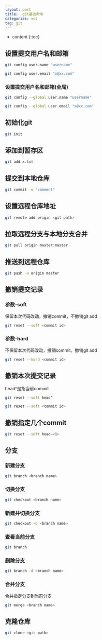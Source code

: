```yaml
---
layout: post
title:  git基础命令
categories: vcs
tag: git
---
```



* content
{:toc}


## 设置提交用户名和邮箱

```sh
git config user.name "username"

git config user.email "x@xx.com"
```

### 设置提交用户名和邮箱(全局)

```sh
git config --global user.name "username"

git config --global user.email "x@xx.com"
```


## 初始化git

```sh
git init
```


## 添加到暂存区

```sh
git add x.txt
```


## 提交到本地仓库

```sh
git commit -m "comment"
```


## 设置远程仓库地址

```sh
git remote add origin <git path>
```


## 拉取远程分支与本地分支合并

```sh
git pull origin master:master
```


## 推送到远程仓库

```sh
git push -u origin master
```


## 撤销提交记录

### 参数-soft
保留本次代码改动，撤销commit，不撤销git add
```sh
git reset --soft <commit id>
```

### 参数-hard
不保留本次代码改动，撤销commit，撤销git add
```sh
git reset --hard <commit id>
```


## 撤销本次提交记录
head^是指当前commit
```sh
git reset --soft head^

git reset --soft <commit id>
```

## 撤销指定几个commit

```sh
git reset --soft head~<1>
```


## 分支

### 新建分支

```sh
git branch <branch name>
```

### 切换分支

```sh
git checkout <branch name>
```

### 新建并切换分支

```sh
git checkout -b <branch name>
```

### 查看当前分支

```sh
git branch
```

### 删除分支

```sh
git branch -d <branch name>
```

### 合并分支
合并指定分支到当前分支
```sh
git merge <branch name>
```


## 克隆仓库

```sh
git clone <git path>
```